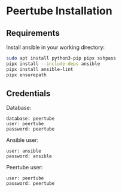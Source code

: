 # Peertube Installation
## Requirements
Install ansible in your working directory:
```bash
sudo apt install python3-pip pipx sshpass
pipx install --include-deps ansible
pipx install ansible-lint
pipx ensurepath
```

## Credentials
Database:
```
database: peertube
user: peertube
password: peertube
```

Ansible user:
```
user: ansible
password: ansible
```

Peertube user:
```
user: peertube
password: peertube
```